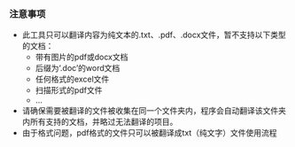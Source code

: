 ### 注意事项

- 此工具只可以翻译内容为纯文本的.txt、.pdf、.docx文件，暂不支持以下类型的文档：
    - 带有图片的pdf或docx文档
    - 后缀为‘.doc’的word文档
    - 任何格式的excel文件
    - 扫描形式的pdf文件
    - …
- 请确保需要被翻译的文件被收集在同一个文件夹内，程序会自动翻译该文件夹内所有支持的文档，并略过无法翻译的项目。
- 由于格式问题，pdf格式的文件只可以被翻译成txt（纯文字）文件使用流程
